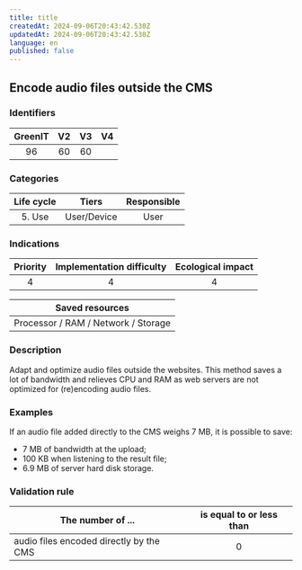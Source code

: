 ```yaml
---
title: title
createdAt: 2024-09-06T20:43:42.530Z
updatedAt: 2024-09-06T20:43:42.530Z
language: en
published: false
---
```

## Encode audio files outside the CMS

### Identifiers

| GreenIT | V2  | V3  |  V4  |
|:-------:|:---:|:---:|:----:|
|   96    | 60  | 60  |      |

### Categories

| Life cycle |    Tiers    | Responsible |
|:----------:|:-----------:|:-----------:|
|   5. Use   | User/Device |    User     |

### Indications

| Priority | Implementation difficulty | Ecological impact |
|:--------:|:-------------------------:|:-----------------:|
|    4     |             4             |         4         |

|                      Saved resources                      |
|:---------------------------------------------------------:|
|            Processor / RAM / Network / Storage            |

### Description

Adapt and optimize audio files outside the websites. This method saves a lot of bandwidth and relieves CPU and RAM as web servers are not optimized for (re)encoding audio files.

### Examples

If an audio file added directly to the CMS weighs 7 MB, it is possible to save:
  - 7 MB of bandwidth at the upload;
  - 100 KB when listening to the result file;
  - 6.9 MB of server hard disk storage.

### Validation rule

| The number of ...                       | is equal to or less than |  
|-----------------------------------------|:------------------------:|
| audio files encoded directly by the CMS |             0            |
